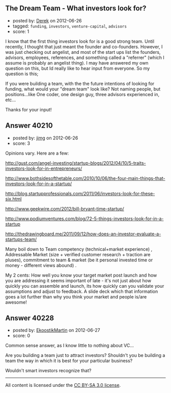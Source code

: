 ## The Dream Team - What investors look for?

- posted by: [Derek](https://stackexchange.com/users/-1/18409-derek) on 2012-06-26
- tagged: `funding`, `investors`, `venture-capital`, `advisors`
- score: 1

I know that the first thing investors look for is a good strong team.  Until recently, I thought that just meant the founder and co-founders.  However, I was just checking out angelist, and most of the start ups list the founders, advisors, employees, references, and something called a "referrer" (which I assume is probably an angelist thing).  I may have answered my own question on this, but Id really like to hear input from everyone.  So my question is this;   

If you were building a team, with the the future intentions of looking for funding, what would your "dream team" look like?  Not naming people, but positions...like One coder, one design guy, three advisors experienced in, etc...

Thanks for your input!  


## Answer 40210

- posted by: [jimg](https://stackexchange.com/users/-1/2380-jimg) on 2012-06-26
- score: 3

Opinions vary.  Here are a few:

http://gust.com/angel-investing/startup-blogs/2012/04/10/5-traits-investors-look-for-in-entrepreneurs/

http://www.bothsidesofthetable.com/2010/10/06/the-four-main-things-that-investors-look-for-in-a-startup/

http://blog.startupprofessionals.com/2011/06/investors-look-for-these-six.html

http://www.geekwire.com/2012/bill-bryant-time-startup/

http://www.podiumventures.com/blog/72-5-things-investors-look-for-in-a-startup

http://thedrawingboard.me/2011/09/12/how-does-an-investor-evaluate-a-startups-team/

Many boil down to Team competency (technical+market experience) , Addressable Market (size + verified customer research + traction are pluses), commitment to team & market (be it personal invested time or money - different views abound) .

My 2 cents: How well you know your target market post launch and how you are addressing it seems important of late - it's not just about how quickly you can assemble and launch, its how quickly can you validate your assumptions and adjust to feedback. A slide deck which that information goes a lot further than why you think your market and people is/are awesome!





## Answer 40228

- posted by: [EkoostikMartin](https://stackexchange.com/users/-1/18543-ekoostikmartin) on 2012-06-27
- score: 0

Common sense answer, as I know little to nothing about VC...

Are you building a team just to attract investors? Shouldn't you be building a team the way in which it is best for your particular business?

Wouldn't smart investors recognize that?



---

All content is licensed under the [CC BY-SA 3.0 license](https://creativecommons.org/licenses/by-sa/3.0/).
